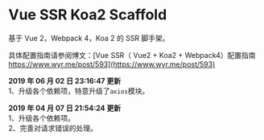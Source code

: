 # Vue SSR Koa2 Scaffold

基于 Vue 2，Webpack 4，Koa 2 的 SSR 脚手架。

具体配置指南请参阅博文：[Vue SSR（ Vue2 + Koa2 + Webpack4）配置指南 https://www.wyr.me/post/593](https://www.wyr.me/post/593)

**2019 年 06 月 02 日 23:16:47 更新**  
1、升级各个依赖项，特意升级了`axios`模块。

**2019 年 04 月 07 日 21:54:24 更新**  
1、升级各个依赖项。  
2、完善对请求错误的处理。
